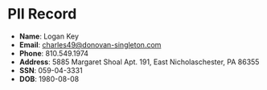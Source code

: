 # PII Record
- **Name**: Logan Key
- **Email**: charles49@donovan-singleton.com
- **Phone**: 810.549.1974
- **Address**: 5885 Margaret Shoal Apt. 191, East Nicholaschester, PA 86355
- **SSN**: 059-04-3331
- **DOB**: 1980-08-08
